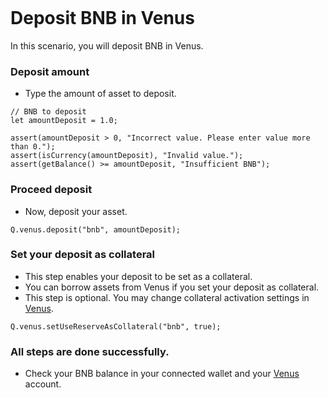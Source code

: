 ```meta-Currency
```

# Deposit BNB in Venus

In this scenario, you will deposit BNB in Venus.

### Deposit amount

- Type the amount of asset to deposit.

```input BNB
// BNB to deposit
let amountDeposit = 1.0;
```

```input-Verify
assert(amountDeposit > 0, "Incorrect value. Please enter value more than 0.");
assert(isCurrency(amountDeposit), "Invalid value.");
assert(getBalance() >= amountDeposit, "Insufficient BNB");
```

### Proceed deposit

- Now, deposit your asset.

```taster
Q.venus.deposit("bnb", amountDeposit);
```

### Set your deposit as collateral

- This step enables your deposit to be set as a collateral.
- You can borrow assets from Venus if you set your deposit as collateral.
- This step is optional. You may change collateral activation settings in [Venus](https://app.venus.io/dashboard).

```taster
Q.venus.setUseReserveAsCollateral("bnb", true);
```

### All steps are done successfully.

- Check your BNB balance in your connected wallet and your [Venus](https://app.venus.io/dashboard) account.
